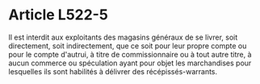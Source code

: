# Article L522-5

Il est interdit aux exploitants des magasins généraux de se livrer, soit directement, soit indirectement, que ce soit pour leur propre compte ou pour le compte d'autrui, à titre de commissionnaire ou à tout autre titre, à aucun commerce ou spéculation ayant pour objet les marchandises pour lesquelles ils sont habilités à délivrer des récépissés-warrants.
